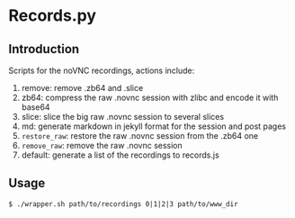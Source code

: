 
# Records.py

## Introduction

Scripts for the noVNC recordings, actions include:

1. remove: remove .zb64 and .slice
2. zb64: compress the raw .novnc session with zlibc and encode it with base64
3. slice: slice the big raw .novnc session to several slices
4. md: generate markdown in jekyll format for the session and post pages
5. `restore_raw`: restore the raw .novnc session from the .zb64 one
6. `remove_raw`: remove the raw .novnc session
7. default: generate a list of the recordings to records.js

## Usage

    $ ./wrapper.sh path/to/recordings 0|1|2|3 path/to/www_dir 
